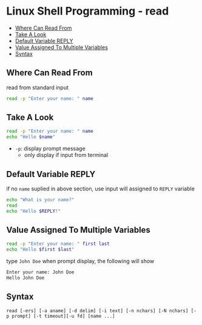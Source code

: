 # Linux Shell Programming - read

* [Where Can Read From](#where-can-read-from)
* [Take A Look](#take-a-look)
* [Default Variable REPLY](#default-variable-reply)
* [Value Assigned To Multiple Variables](#value-assigned-to-multiple-variables)
* [Syntax](#syntax)

## Where Can Read From

read from standard input

```sh
read -p "Enter your name: " name
```

## Take A Look

```sh
read -p "Enter your name: " name
echo "Hello $name"
```

- `-p`: display prompt message
  - only display if input from terminal

## Default Variable REPLY

if no `name` suplied in above section, use input will assigned to `REPLY` variable

```sh
echo "What is your name?"
read
echo "Hello $REPLY!"
```

## Value Assigned To Multiple Variables

```sh
read -p "Enter your name: " first last
echo "Hello $first $last"
```

type `John Doe` when prompt display, the following will show

```sh
Enter your name: John Doe
Hello John Doe
```

## Syntax

`read [-ers] [-a aname] [-d delim] [-i text] [-n nchars] [-N nchars] [-p prompt] [-t timeout][-u fd] [name ...]`
